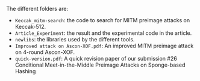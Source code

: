 The different folders are:
- `Keccak_mitm-search`: the code to search for MITM preimage attacks on Keccak-512.
- `Article_Experiment`: the result and the experimental code in the article.
- `newlibs`: the libraries used by the different tools. 
- `Improved attack on Ascon-XOF.pdf`: An improved MITM preimage attack on 4-round Ascon-XOF.
- `quick-version.pdf`: A quick revision paper of our submission #26 Conditional Meet-in-the-Middle Preimage Attacks on Sponge-based Hashing 
